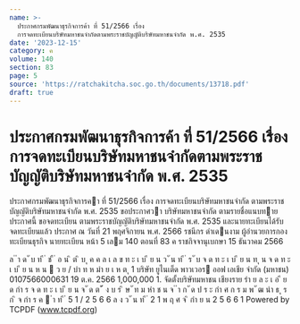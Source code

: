 ```yaml
---
name: >-
  ประกาศกรมพัฒนาธุรกิจการค้า ที่ 51/2566 เรื่อง
  การจดทะเบียนบริษัทมหาชนจำกัดตามพระราชบัญญัติบริษัทมหาชนจำกัด พ.ศ. 2535
date: '2023-12-15'
category: ค
volume: 140
section: 83
page: 5
source: 'https://ratchakitcha.soc.go.th/documents/13718.pdf'
draft: true
---
```


# ประกาศกรมพัฒนาธุรกิจการค้า ที่ 51/2566 เรื่อง การจดทะเบียนบริษัทมหาชนจำกัดตามพระราชบัญญัติบริษัทมหาชนจำกัด พ.ศ. 2535

ประกาศกรมพัฒนาธุรกิจการคา ที่ 51/2566 เรื่อง การจดทะเบียนบริษัทมหาชนจํากัด ตามพระราชบัญญัติบริษัทมหาชนจํากัด พ.ศ. 2535 ขอประกาศวา บริษัทมหาชนจํากัด ตามรายชื่อแนบทายประกาศนี้ ขอจดทะเบียน ตามพระราชบัญญัติบริษัทมหาชนจํากัด พ.ศ. 2535 และนายทะเบียนได้รับจดทะเบียนแล้ว ประกาศ ณ วันที่ 21 พฤศจิกายน พ.ศ. 2566 รชนีกร ดําเดนงาม ผู้อํานวยการกองทะเบียนธุรกิจ นายทะเบียน หน้า 5 เลม 140 ตอนที่ 83 ค ราชกิจจานุเบกษา 15 ธันวาคม 2566

ล ํ ำ ด ั บ ท ี ่ ช ื ่ อ น ิ ต ิ บ ุ ค ค ล เ ล ข ท ะ เ บ ี ย น ว ั น ท ี ่ ร ั บ จ ด ท ะ เ บ ี ย น ท ุ น จ ด ท ะ เ บ ี ย น ห น  ว ย / บำ ท ห มำ ย เ ห ต ุ 1 บริษัท ยูไนเต็ด พาวเวอร ออฟ เอเชีย จํากัด (มหาชน) 0107566000631 19 ต.ค. 2566 1,000,000 1. จัดตั้งบริษัทมหาชน เชียงราย รำ ย ล ะ เ อ ี ย ด กำ ร จ ด ท ะ เ บ ี ย น จ ั ด ต ั ้ ง บ ร ิ ษ ั ท ม หำ ช น จ ํ ำ ก ั ด ป ร ะ กำ ศ ก ร ม พ ั ฒ นำ ธ ุ ร ก ิ จ กำ ร ค  ำ ท ี ่ 5 1 / 2 5 6 6 ล ง ว ั น ท ี ่ 2 1 พ ฤ ศ จ ิ กำ ย น 2 5 6 6 1 Powered by TCPDF (www.tcpdf.org)
